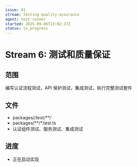 ```yaml
---
issue: 81
stream: testing-quality-assurance
agent: test-runner
started: 2025-09-06T13:02:37Z
status: in_progress
---
```


# Stream 6: 测试和质量保证

## 范围
编写认证流程测试，API 保护测试，集成测试，执行完整测试套件

## 文件
- packages/*/test/**/*
- packages/**/*.test.ts
- 认证组件测试、服务测试、集成测试

## 进度
- 正在启动实现